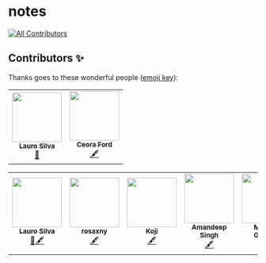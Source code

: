 # notes
<!-- ALL-CONTRIBUTORS-BADGE:START - Do not remove or modify this section -->
[![All Contributors](https://img.shields.io/badge/all_contributors-2-orange.svg?style=flat-square)](#contributors-)
<!-- ALL-CONTRIBUTORS-BADGE:END -->



## Contributors ✨

Thanks goes to these wonderful people ([emoji key](https://allcontributors.org/docs/en/emoji-key)):
<!-- ALL-CONTRIBUTORS-LIST:START - Do not remove or modify this section -->
<!-- prettier-ignore-start -->
<!-- markdownlint-disable -->
<table>
  <tr>
    <td align="center"><a href="https://laurosilva.com"><img src="https://avatars2.githubusercontent.com/u/57044804?v=4" width="100px;" alt=""/><br /><sub><b>Lauro Silva</b></sub></a><br /><a href="https://github.com/eggheadio/notes/pulls?q=is%3Apr+reviewed-by%3Alaurosilvacom" title="Reviewed Pull Requests">👀</a></td>
    <td align="center"><a href="https://github.com/ceoraford"><img src="https://avatars2.githubusercontent.com/u/41582216?v=4" width="100px;" alt=""/><br /><sub><b>Ceora Ford</b></sub></a><br /><a href="#content-ceoraford" title="Content">🖋</a></td>
  </tr>
</table>

<!-- markdownlint-enable -->
<!-- prettier-ignore-end -->
<!-- ALL-CONTRIBUTORS-LIST:END -->

<!-- ALL-CONTRIBUTORS-LIST:START - Do not remove or modify this section -->
<!-- prettier-ignore-start -->
<!-- markdownlint-disable -->

<table>
  <tr>
    <td align="center"><a href="https://laurosilva.com"><img src="https://avatars2.githubusercontent.com/u/57044804?v=4" width="100px;" alt=""/><br /><sub><b>Lauro Silva</b></sub></a><br /><a href="#review-laurosilvacom" title="Review">👀</a><a href="#content-laurosilvacom" title="Content">🖋</a></td>
    <td align="center"><a href="https://github.com/rosaxny"><img src="https://avatars3.githubusercontent.com/u/35818464?s=460&u=32415b72a80f1da93072ae707e01222338bfa779&v=4" width="100px;" alt=""/><br /><sub><b>rosaxny</b></sub></a><br /><a href="#content" title="Content">🖋</a>
    </td>
    <td align="center"><a href="https://github.com/koji"><img src="https://avatars3.githubusercontent.com/u/474225?s=460&u=1b19c8e037cd73221c4d7130061270a4b2e949df&v=4" width="100px;" alt=""/><br /><sub><b>Koji</b></sub></a><br /><a href="#content" title="Content">🖋</a></td>
    </td>
    <td align="center"><a href="https://github.com/plug-n-play"><img src="https://avatars1.githubusercontent.com/u/6245927?s=400&u=d339cf1b5553f92ee97b517e60f4727fcda7d7bb&v=4" width="100px;" alt=""/><br /><sub><b>Amandeep Singh</b></sub></a><br /><a href="#content" title="Content">🖋</a></td>
    </td>
    <td align="center"><a href="https://github.com/mgrinthal"><img src="https://avatars0.githubusercontent.com/u/10216319?s=400&u=a791a73b964516770bb7fefbd6aa444db0e64969&v=4" width="100px;" alt=""/><br /><sub><b>Michael Grinthal</b></sub></a><br /><a href="#content" title="Content">🖋</a></td>
    </td>
    <td align="center"><a href="https://github.com/thaycacac"><img src="https://avatars3.githubusercontent.com/u/29374426?s=460&u=94e43b7bb559b7c1ccae04de24374d105ed1ca6b&v=4" width="100px;" alt=""/><br /><sub><b>Phạm Ngọc Hòa</b></sub></a><br /><a href="#content-thaycacac" title="Content">🖋</a></td>
    <td align="center"><a href="https://github.com/tomByrer"><img src="https://avatars2.githubusercontent.com/u/1308419?v=4" width="100px;" alt=""/><br /><sub><b>Tom Byrer</b></sub></a><br /><a href="#content-tomByrer" title="Content">🖋</a></td>
    </td>
</table>